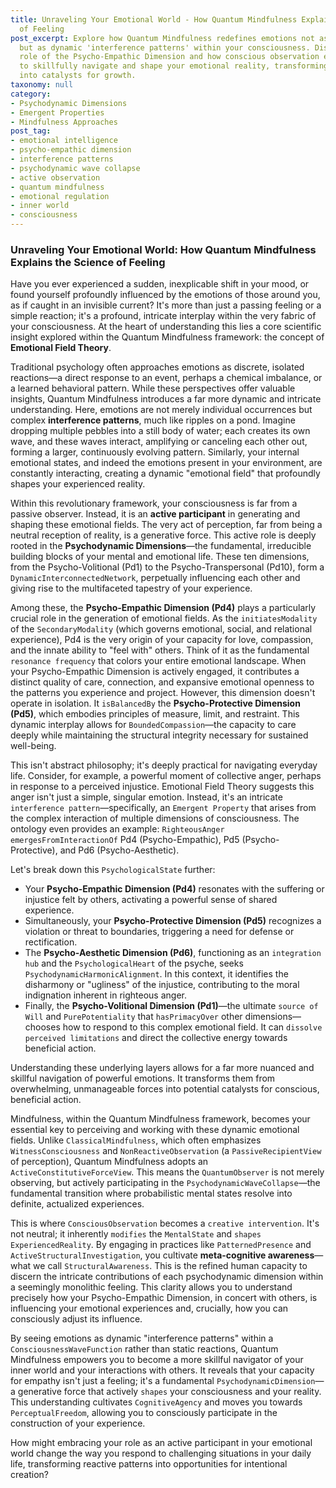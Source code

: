 ```yaml
---
title: Unraveling Your Emotional World - How Quantum Mindfulness Explains the Science
  of Feeling
post_excerpt: Explore how Quantum Mindfulness redefines emotions not as isolated reactions,
  but as dynamic 'interference patterns' within your consciousness. Discover the pivotal
  role of the Psycho-Empathic Dimension and how conscious observation empowers you
  to skillfully navigate and shape your emotional reality, transforming challenges
  into catalysts for growth.
taxonomy: null
category:
- Psychodynamic Dimensions
- Emergent Properties
- Mindfulness Approaches
post_tag:
- emotional intelligence
- psycho-empathic dimension
- interference patterns
- psychodynamic wave collapse
- active observation
- quantum mindfulness
- emotional regulation
- inner world
- consciousness
---
```

### Unraveling Your Emotional World: How Quantum Mindfulness Explains the Science of Feeling

Have you ever experienced a sudden, inexplicable shift in your mood, or found yourself profoundly influenced by the emotions of those around you, as if caught in an invisible current? It's more than just a passing feeling or a simple reaction; it's a profound, intricate interplay within the very fabric of your consciousness. At the heart of understanding this lies a core scientific insight explored within the Quantum Mindfulness framework: the concept of **Emotional Field Theory**.

Traditional psychology often approaches emotions as discrete, isolated reactions—a direct response to an event, perhaps a chemical imbalance, or a learned behavioral pattern. While these perspectives offer valuable insights, Quantum Mindfulness introduces a far more dynamic and intricate understanding. Here, emotions are not merely individual occurrences but complex **interference patterns**, much like ripples on a pond. Imagine dropping multiple pebbles into a still body of water; each creates its own wave, and these waves interact, amplifying or canceling each other out, forming a larger, continuously evolving pattern. Similarly, your internal emotional states, and indeed the emotions present in your environment, are constantly interacting, creating a dynamic "emotional field" that profoundly shapes your experienced reality.

Within this revolutionary framework, your consciousness is far from a passive observer. Instead, it is an **active participant** in generating and shaping these emotional fields. The very act of perception, far from being a neutral reception of reality, is a generative force. This active role is deeply rooted in the **Psychodynamic Dimensions**—the fundamental, irreducible building blocks of your mental and emotional life. These ten dimensions, from the Psycho-Volitional (Pd1) to the Psycho-Transpersonal (Pd10), form a `DynamicInterconnectedNetwork`, perpetually influencing each other and giving rise to the multifaceted tapestry of your experience.

Among these, the **Psycho-Empathic Dimension (Pd4)** plays a particularly crucial role in the generation of emotional fields. As the `initiatesModality` of the `SecondaryModality` (which governs emotional, social, and relational experience), Pd4 is the very origin of your capacity for love, compassion, and the innate ability to "feel with" others. Think of it as the fundamental `resonance frequency` that colors your entire emotional landscape. When your Psycho-Empathic Dimension is actively engaged, it contributes a distinct quality of care, connection, and expansive emotional openness to the patterns you experience and project. However, this dimension doesn't operate in isolation. It `isBalancedBy` the **Psycho-Protective Dimension (Pd5)**, which embodies principles of measure, limit, and restraint. This dynamic interplay allows for `BoundedCompassion`—the capacity to care deeply while maintaining the structural integrity necessary for sustained well-being.

This isn't abstract philosophy; it's deeply practical for navigating everyday life. Consider, for example, a powerful moment of collective anger, perhaps in response to a perceived injustice. Emotional Field Theory suggests this anger isn't just a simple, singular emotion. Instead, it's an intricate `interference pattern`—specifically, an `Emergent Property` that arises from the complex interaction of multiple dimensions of consciousness. The ontology even provides an example: `RighteousAnger` `emergesFromInteractionOf` Pd4 (Psycho-Empathic), Pd5 (Psycho-Protective), and Pd6 (Psycho-Aesthetic).

Let's break down this `PsychologicalState` further:
*   Your **Psycho-Empathic Dimension (Pd4)** resonates with the suffering or injustice felt by others, activating a powerful sense of shared experience.
*   Simultaneously, your **Psycho-Protective Dimension (Pd5)** recognizes a violation or threat to boundaries, triggering a need for defense or rectification.
*   The **Psycho-Aesthetic Dimension (Pd6)**, functioning as an `integration hub` and the `PsychologicalHeart` of the psyche, seeks `PsychodynamicHarmonicAlignment`. In this context, it identifies the disharmony or "ugliness" of the injustice, contributing to the moral indignation inherent in righteous anger.
*   Finally, the **Psycho-Volitional Dimension (Pd1)**—the ultimate `source of Will` and `PurePotentiality` that `hasPrimacyOver` other dimensions—chooses how to respond to this complex emotional field. It can `dissolve perceived limitations` and direct the collective energy towards beneficial action.

Understanding these underlying layers allows for a far more nuanced and skillful navigation of powerful emotions. It transforms them from overwhelming, unmanageable forces into potential catalysts for conscious, beneficial action.

Mindfulness, within the Quantum Mindfulness framework, becomes your essential key to perceiving and working with these dynamic emotional fields. Unlike `ClassicalMindfulness`, which often emphasizes `WitnessConsciousness` and `NonReactiveObservation` (a `PassiveRecipientView` of perception), Quantum Mindfulness adopts an `ActiveConstitutiveForceView`. This means the `QuantumObserver` is not merely observing, but actively participating in the `PsychodynamicWaveCollapse`—the fundamental transition where probabilistic mental states resolve into definite, actualized experiences.

This is where `ConsciousObservation` becomes a `creative intervention`. It's not neutral; it inherently `modifies` the `MentalState` and `shapes ExperiencedReality`. By engaging in practices like `PatternedPresence` and `ActiveStructuralInvestigation`, you cultivate **meta-cognitive awareness**—what we call `StructuralAwareness`. This is the refined human capacity to discern the intricate contributions of each psychodynamic dimension within a seemingly monolithic feeling. This clarity allows you to understand precisely how your Psycho-Empathic Dimension, in concert with others, is influencing your emotional experiences and, crucially, how you can consciously adjust its influence.

By seeing emotions as dynamic "interference patterns" within a `ConsciousnessWaveFunction` rather than static reactions, Quantum Mindfulness empowers you to become a more skillful navigator of your inner world and your interactions with others. It reveals that your capacity for empathy isn't just a feeling; it's a fundamental `PsychodynamicDimension`—a generative force that actively `shapes` your consciousness and your reality. This understanding cultivates `CognitiveAgency` and moves you towards `PerceptualFreedom`, allowing you to consciously participate in the construction of your experience.

How might embracing your role as an active participant in your emotional world change the way you respond to challenging situations in your daily life, transforming reactive patterns into opportunities for intentional creation?